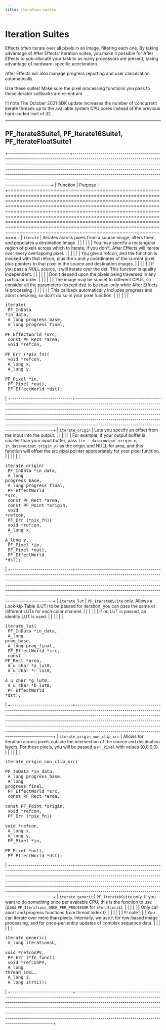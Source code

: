 ```yaml
---
title: iteration-suites
---
```


# Iteration Suites

Effects often iterate over all pixels in an image, filtering each one. By taking advantage of After Effects' iteration suites, you make it possible for After Effects to sub-allocate your task to as many processors are present, taking advantage of hardware-specific acceleration.

After Effects will also manage progress reporting and user cancellation automatically.

Use these suites! Make sure the pixel processing functions you pass to these iterator callbacks are re-entrant.

!!! note
    The October 2021 SDK update increases the number of concurrent iterate threads up to the available system CPU cores instead of the previous hard-coded limit of 32.

---

## PF_Iterate8Suite1, PF_Iterate16Suite1, PF_IterateFloatSuite1

+-------------------------------+-------------------------------------------------------------------------------------------------------------------------------------------------------------------------------------------------------------------------------------------------------------------------------------------------------------------------------------------------------------------------------------------------------------------------------------------------------------------------+
|           Function            |                                                                                                                                                                                                                                 Purpose                                                                                                                                                                                                                                 |
+===============================+=========================================================================================================================================================================================================================================================================================================================================================================================================================================================================+
| `iterate`                     | Iterates across pixels from a source image, alters them, and populates a destination image.                                                                                                                                                                                                                                                                                                                                                                             |
|                               |                                                                                                                                                                                                                                                                                                                                                                                                                                                                         |
|                               | You may specify a rectangular region of pixels across which to iterate; if you don't, After Effects will iterate over every overlapping pixel.                                                                                                                                                                                                                                                                                                                          |
|                               |                                                                                                                                                                                                                                                                                                                                                                                                                                                                         |
|                               | You give a refcon, and the function is invoked with that refcon, plus the x and y coordinates of the current pixel, plus pointers to that pixel in the source and destination images.                                                                                                                                                                                                                                                                                   |
|                               |                                                                                                                                                                                                                                                                                                                                                                                                                                                                         |
|                               | If you pass a NULL source, it will iterate over the dst. This function is quality independent.                                                                                                                                                                                                                                                                                                                                                                          |
|                               |                                                                                                                                                                                                                                                                                                                                                                                                                                                                         |
|                               | Don't depend upon the pixels being traversed in any particular order.                                                                                                                                                                                                                                                                                                                                                                                                   |
|                               |                                                                                                                                                                                                                                                                                                                                                                                                                                                                         |
|                               | The image may be subset to different CPUs, so consider all the parameters (except dst) to be read-only while After Effects is processing.                                                                                                                                                                                                                                                                                                                               |
|                               |                                                                                                                                                                                                                                                                                                                                                                                                                                                                         |
|                               | This callback automatically includes progress and abort checking, so don't do so in your pixel function.                                                                                                                                                                                                                                                                                                                                                                |
|                               |                                                                                                                                                                                                                                                                                                                                                                                                                                                                         |
|                               | <pre lang="cpp">iterate(<br/>  PF_InData       \*in_data,<br/>  A_long          progress_base,<br/>  A_long          progress_final,<br/>  PF_EffectWorld  \*src,<br/>  const PF_Rect   \*area,<br/>  void            \*refcon,<br/>  PF_Err (*pix_fn)(<br/>    void      \*refcon,<br/>    A_long    x,<br/>    A_long    y,<br/>    PF_Pixel  \*in,<br/>    PF_Pixel  \*out),<br/>  PF_EffectWorld  \*dst);</pre>                                                     |
+-------------------------------+-------------------------------------------------------------------------------------------------------------------------------------------------------------------------------------------------------------------------------------------------------------------------------------------------------------------------------------------------------------------------------------------------------------------------------------------------------------------------+
| `iterate_origin`              | Lets you specify an offset from the input into the output.                                                                                                                                                                                                                                                                                                                                                                                                              |
|                               |                                                                                                                                                                                                                                                                                                                                                                                                                                                                         |
|                               | For example, if your output buffer is smaller than your input buffer, pass `(in_- data>output_origin_x, in_data>output_origin_y)` as the origin, and NULL for area, and this function will offset the src pixel pointer appropriately for your pixel function.                                                                                                                                                                                                          |
|                               |                                                                                                                                                                                                                                                                                                                                                                                                                                                                         |
|                               | <pre lang="cpp">iterate_origin(<br/>  PF_InData       \*in_data,<br/>  A_long          progress_base,<br/>  A_long          progress_final,<br/>  PF_EffectWorld  \*src,<br/>  const PF_Rect   \*area,<br/>  const PF_Point  \*origin,<br/>  void            \*refcon,<br/>  PF_Err (*pix_fn)(<br/>    void      \*refcon,<br/>    A_long    x,<br/>    A_long    y,<br/>    PF_Pixel  \*in,<br/>    PF_Pixel  \*out),<br/>  PF_EffectWorld  \*dst);</pre>              |
+-------------------------------+-------------------------------------------------------------------------------------------------------------------------------------------------------------------------------------------------------------------------------------------------------------------------------------------------------------------------------------------------------------------------------------------------------------------------------------------------------------------------+
| `iterate_lut`                 | `PF_Iterate8Suite` only. Allows a Look-Up Table (LUT) to be passed for iteration; you can pass the same or different LUTs for each color channel.                                                                                                                                                                                                                                                                                                                       |
|                               |                                                                                                                                                                                                                                                                                                                                                                                                                                                                         |
|                               | If no LUT is passed, an identity LUT is used.                                                                                                                                                                                                                                                                                                                                                                                                                           |
|                               |                                                                                                                                                                                                                                                                                                                                                                                                                                                                         |
|                               | <pre lang="cpp">iterate_lut(<br/>  PF_InData       \*in_data,<br/>  A_long          prog_base,<br/>  A_long          prog_final,<br/>  PF_EffectWorld  \*src,<br/>  const PF_Rect   \*area,<br/>  A_u_char        \*a_lut0,<br/>  A_u_char        \*r_lut0,<br/>  A_u_char        \*g_lut0,<br/>  A_u_char        \*b_lut0,<br/>  PF_EffectWorld  \*dst);</pre>                                                                                                         |
+-------------------------------+-------------------------------------------------------------------------------------------------------------------------------------------------------------------------------------------------------------------------------------------------------------------------------------------------------------------------------------------------------------------------------------------------------------------------------------------------------------------------+
| `iterate_origin_non_clip_src` | Allows for iteration across pixels outside the intersection of the source and destination layers. For these pixels, you will be passed a `PF_Pixel` with values {0,0,0,0}.                                                                                                                                                                                                                                                                                              |
|                               |                                                                                                                                                                                                                                                                                                                                                                                                                                                                         |
|                               | <pre lang="cpp">iterate_origin_non_clip_src(<br/>  PF_InData       \*in_data,<br/>  A_long          progress_base,<br/>  A_long          progress_final,<br/>  PF_EffectWorld  \*src,<br/>  const PF_Rect   \*area,<br/>  const PF_Point  \*origin,<br/>  void            \*refcon,<br/>  PF_Err (*pix_fn)(<br/>    void      \*refcon,<br/>    A_long    x,<br/>    A_long    y,<br/>    PF_Pixel  \*in,<br/>    PF_Pixel  \*out),<br/>  PF_EffectWorld  \*dst);</pre> |
+-------------------------------+-------------------------------------------------------------------------------------------------------------------------------------------------------------------------------------------------------------------------------------------------------------------------------------------------------------------------------------------------------------------------------------------------------------------------------------------------------------------------+
| `iterate_generic`             | `PF_Iterate8Suite` only. If you want to do something once per available CPU, this is the function to use (pass `PF_Iterations_ONCE_PER_PROCESSOR` for `iterationsL`).                                                                                                                                                                                                                                                                                                   |
|                               |                                                                                                                                                                                                                                                                                                                                                                                                                                                                         |
|                               | Only call abort and progress functions from thread index 0.                                                                                                                                                                                                                                                                                                                                                                                                             |
|                               |                                                                                                                                                                                                                                                                                                                                                                                                                                                                         |
|                               | !!! note                                                                                                                                                                                                                                                                                                                                                                                                                                                                |
|                               |      You can iterate over more than pixels. Internally, we use it for row-based image processing, and for once-per-entity updates of complex sequence data.                                                                                                                                                                                                                                                                                                             |
|                               |                                                                                                                                                                                                                                                                                                                                                                                                                                                                         |
|                               | <pre lang="cpp">iterate_generic(<br/>  A_long iterationsL,<br/>  void   \*refconPV,<br/>  PF_Err (*fn_func)(<br/>    void    \*refconPV,<br/>    A_long  thread_idxL,<br/>    A_long  i,<br/>    A_long  itrtL));</pre>                                                                                                                                                                                                                                                 |
+-------------------------------+-------------------------------------------------------------------------------------------------------------------------------------------------------------------------------------------------------------------------------------------------------------------------------------------------------------------------------------------------------------------------------------------------------------------------------------------------------------------------+
